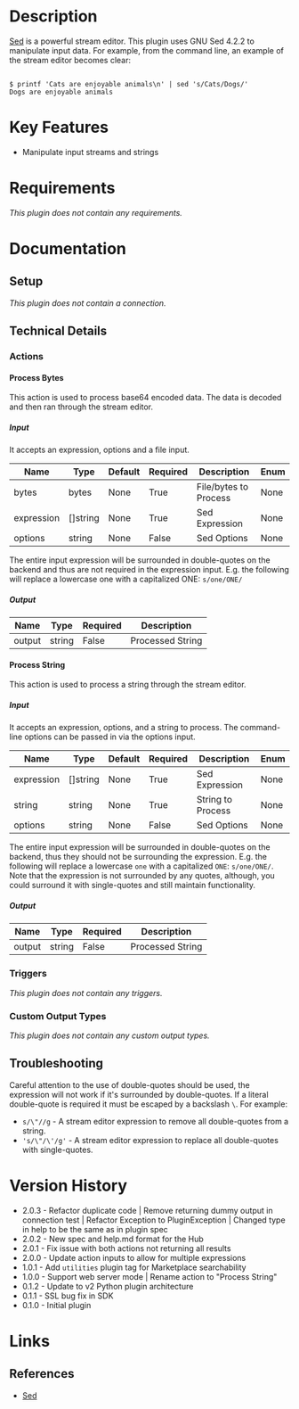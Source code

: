 # Description

[Sed](https://www.gnu.org/software/sed/manual/sed.html) is a powerful stream editor. This plugin uses GNU Sed 4.2.2 to manipulate input data.
For example, from the command line, an example of the stream editor becomes clear:

```

$ printf 'Cats are enjoyable animals\n' | sed 's/Cats/Dogs/'
Dogs are enjoyable animals

```

# Key Features

* Manipulate input streams and strings

# Requirements

_This plugin does not contain any requirements._

# Documentation

## Setup

_This plugin does not contain a connection._

## Technical Details

### Actions

#### Process Bytes

This action is used to process base64 encoded data. The data is decoded and then ran through the stream editor.

##### Input

It accepts an expression, options and a file input.

|Name|Type|Default|Required|Description|Enum|
|----|----|-------|--------|-----------|----|
|bytes|bytes|None|True|File/bytes to Process|None|
|expression|[]string|None|True|Sed Expression|None|
|options|string|None|False|Sed Options|None|

The entire input expression will be surrounded in double-quotes on the backend and thus are not required in the expression input.
E.g. the following will replace a lowercase one with a capitalized ONE: `s/one/ONE/`

##### Output

|Name|Type|Required|Description|
|----|----|--------|-----------|
|output|string|False|Processed String|

#### Process String

This action is used to process a string through the stream editor.

##### Input

It accepts an expression, options, and a string to process. The command-line options can be passed in via the options input.

|Name|Type|Default|Required|Description|Enum|
|----|----|-------|--------|-----------|----|
|expression|[]string|None|True|Sed Expression|None|
|string|string|None|True|String to Process|None|
|options|string|None|False|Sed Options|None|

The entire input expression will be surrounded in double-quotes on the backend, thus they should not be surrounding the expression.
E.g. the following will replace a lowercase `one` with a capitalized `ONE`: `s/one/ONE/`. Note that the expression is not surrounded
by any quotes, although, you could surround it with single-quotes and still maintain functionality.

##### Output

|Name|Type|Required|Description|
|----|----|--------|-----------|
|output|string|False|Processed String|

### Triggers

_This plugin does not contain any triggers._

### Custom Output Types

_This plugin does not contain any custom output types._

## Troubleshooting

Careful attention to the use of double-quotes should be used, the expression will not work if it's surrounded by double-quotes.
If a literal double-quote is required it must be escaped by a backslash `\`. For example:

* `s/\"//g` - A stream editor expression to remove all double-quotes from a string.
* `'s/\"/\'/g'` - A stream editor expression to replace all double-quotes with single-quotes.

# Version History

* 2.0.3 - Refactor duplicate code | Remove returning dummy output in connection test | Refactor Exception to PluginException | Changed type in help to be the same as in plugin spec
* 2.0.2 - New spec and help.md format for the Hub
* 2.0.1 - Fix issue with both actions not returning all results
* 2.0.0 - Update action inputs to allow for multiple expressions
* 1.0.1 - Add `utilities` plugin tag for Marketplace searchability
* 1.0.0 - Support web server mode | Rename action to "Process String"
* 0.1.2 - Update to v2 Python plugin architecture
* 0.1.1 - SSL bug fix in SDK
* 0.1.0 - Initial plugin

# Links

## References

* [Sed](https://www.gnu.org/software/sed/manual/sed.html)

